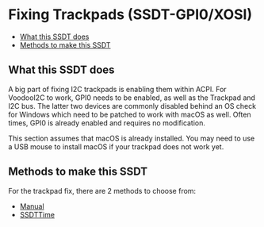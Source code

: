 # Fixing Trackpads (SSDT-GPI0/XOSI)

* [What this SSDT does](#what-this-ssdt-does)
* [Methods to make this SSDT](#methods-to-make-this-ssdt)

## What this SSDT does

A big part of fixing I2C trackpads is enabling them within ACPI. For VoodooI2C to work, GPI0 needs to be enabled, as well as the Trackpad and I2C bus. The latter two devices are commonly disabled behind an OS check for Windows which need to be patched to work with macOS as well. Often times, GPI0 is already enabled and requires no modification.

This section assumes that macOS is already installed. You may need to use a USB mouse to install macOS if your trackpad does not work yet.

## Methods to make this SSDT

For the trackpad fix, there are 2 methods to choose from:

* [Manual](/Laptops/trackpad-methods/manual.md)
* [SSDTTime](/Laptops/trackpad-methods/SSDTTime.md)
